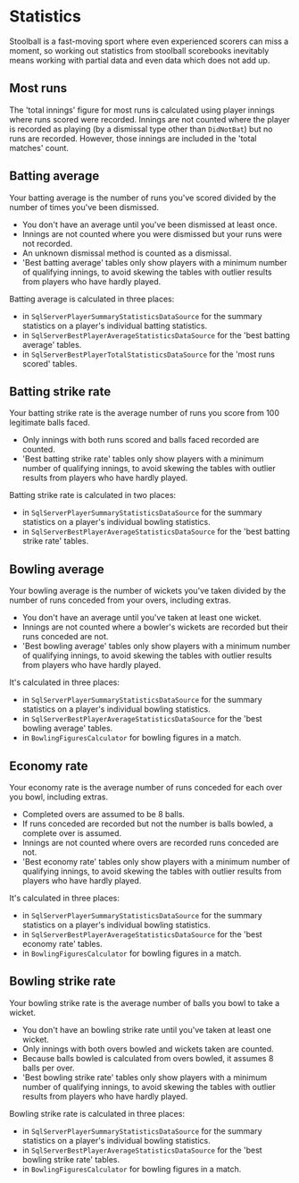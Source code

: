 # Statistics

Stoolball is a fast-moving sport where even experienced scorers can miss a moment, so working out statistics from stoolball scorebooks inevitably means working with partial data and even data which does not add up.

## Most runs

The 'total innings' figure for most runs is calculated using player innings where runs scored were recorded. Innings are not counted where the player is recorded as playing (by a dismissal type other than `DidNotBat`) but no runs are recorded. However, those innings are included in the 'total matches' count.

## Batting average

Your batting average is the number of runs you've scored divided by the number of times you've been dismissed.

- You don't have an average until you've been dismissed at least once.
- Innings are not counted where you were dismissed but your runs were not recorded.
- An unknown dismissal method is counted as a dismissal.
- 'Best batting average' tables only show players with a minimum number of qualifying innings, to avoid skewing the tables with outlier results from players who have hardly played.

Batting average is calculated in three places:

- in `SqlServerPlayerSummaryStatisticsDataSource` for the summary statistics on a player's individual batting statistics.
- in `SqlServerBestPlayerAverageStatisticsDataSource` for the 'best batting average' tables.
- in `SqlServerBestPlayerTotalStatisticsDataSource` for the 'most runs scored' tables.

## Batting strike rate

Your batting strike rate is the average number of runs you score from 100 legitimate balls faced.

- Only innings with both runs scored and balls faced recorded are counted.
- 'Best batting strike rate' tables only show players with a minimum number of qualifying innings, to avoid skewing the tables with outlier results from players who have hardly played.

Batting strike rate is calculated in two places:

- in `SqlServerPlayerSummaryStatisticsDataSource` for the summary statistics on a player's individual bowling statistics.
- in `SqlServerBestPlayerAverageStatisticsDataSource` for the 'best batting strike rate' tables.

## Bowling average

Your bowling average is the number of wickets you've taken divided by the number of runs conceded from your overs, including extras.

- You don't have an average until you've taken at least one wicket.
- Innings are not counted where a bowler's wickets are recorded but their runs conceded are not.
- 'Best bowling average' tables only show players with a minimum number of qualifying innings, to avoid skewing the tables with outlier results from players who have hardly played.

It's calculated in three places:

- in `SqlServerPlayerSummaryStatisticsDataSource` for the summary statistics on a player's individual bowling statistics.
- in `SqlServerBestPlayerAverageStatisticsDataSource` for the 'best bowling average' tables.
- in `BowlingFiguresCalculator` for bowling figures in a match.

## Economy rate

Your economy rate is the average number of runs conceded for each over you bowl, including extras.

- Completed overs are assumed to be 8 balls.
- If runs conceded are recorded but not the number is balls bowled, a complete over is assumed.
- Innings are not counted where overs are recorded runs conceded are not.
- 'Best economy rate' tables only show players with a minimum number of qualifying innings, to avoid skewing the tables with outlier results from players who have hardly played.

It's calculated in three places:

- in `SqlServerPlayerSummaryStatisticsDataSource` for the summary statistics on a player's individual bowling statistics.
- in `SqlServerBestPlayerAverageStatisticsDataSource` for the 'best economy rate' tables.
- in `BowlingFiguresCalculator` for bowling figures in a match.

## Bowling strike rate

Your bowling strike rate is the average number of balls you bowl to take a wicket.

- You don't have an bowling strike rate until you've taken at least one wicket.
- Only innings with both overs bowled and wickets taken are counted.
- Because balls bowled is calculated from overs bowled, it assumes 8 balls per over.
- 'Best bowling strike rate' tables only show players with a minimum number of qualifying innings, to avoid skewing the tables with outlier results from players who have hardly played.

Bowling strike rate is calculated in three places:

- in `SqlServerPlayerSummaryStatisticsDataSource` for the summary statistics on a player's individual bowling statistics.
- in `SqlServerBestPlayerAverageStatisticsDataSource` for the 'best bowling strike rate' tables.
- in `BowlingFiguresCalculator` for bowling figures in a match.
